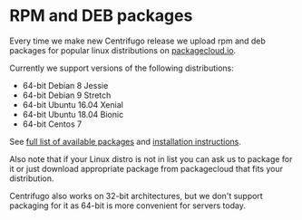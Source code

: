 # RPM and DEB packages

Every time we make new Centrifugo release we upload rpm and deb packages for
popular linux distributions on [packagecloud.io](https://packagecloud.io/FZambia/centrifugo).

Currently we support versions of the following distributions:

* 64-bit Debian 8 Jessie
* 64-bit Debian 9 Stretch
* 64-bit Ubuntu 16.04 Xenial
* 64-bit Ubuntu 18.04 Bionic
* 64-bit Centos 7

See [full list of available packages](https://packagecloud.io/FZambia/centrifugo) and
[installation instructions](https://packagecloud.io/FZambia/centrifugo/install).

Also note that if your Linux distro is not in list you can ask us to package
for it or just download appropriate package from packagecloud that fits your
distribution.

Centrifugo also works on 32-bit architectures, but we don't support packaging for it
as 64-bit is more convenient for servers today.
